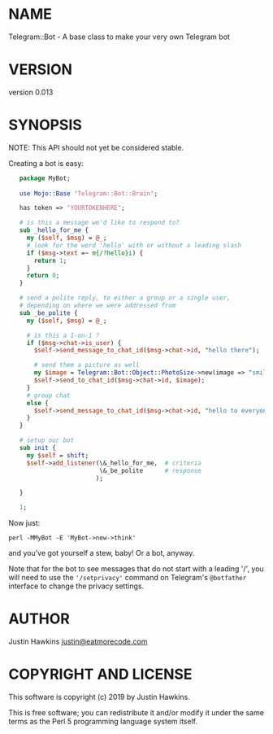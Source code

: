 # NAME

Telegram::Bot - A base class to make your very own Telegram bot

# VERSION

version 0.013

# SYNOPSIS

NOTE: This API should not yet be considered stable.

Creating a bot is easy:

```perl
   package MyBot;
   
   use Mojo::Base 'Telegram::Bot::Brain';

   has token => 'YOURTOKENHERE';

   # is this a message we'd like to respond to?
   sub _hello_for_me {
     my ($self, $msg) = @_;
     # look for the word 'hello' with or without a leading slash
     if ($msg->text =~ m{/?hello}i) {
       return 1;
     }
     return 0;
   }

   # send a polite reply, to either a group or a single user,
   # depending on where we were addressed from
   sub _be_polite {
     my ($self, $msg) = @_;

     # is this a 1-on-1 ?
     if ($msg->chat->is_user) {
       $self->send_message_to_chat_id($msg->chat->id, "hello there");

       # send them a picture as well
       my $image = Telegram::Bot::Object::PhotoSize->new(image => "smile.png");
       $self->send_to_chat_id($msg->chat->id, $image);
     }
     # group chat
     else {
       $self->send_message_to_chat_id($msg->chat->id, "hello to everyone!");
     }
   }

   # setup our bot
   sub init {
     my $self = shift;
     $self->add_listener(\&_hello_for_me,  # criteria
                         \&_be_polite      # response
                        ); 

   }

   1;
```

Now just:

```
perl -MMyBot -E 'MyBot->new->think'
```

and you've got yourself a stew, baby! Or a bot, anyway.

Note that for the bot to see messages that do not start with a leading '/', you will need to use
the `'/setprivacy'` command on Telegram's `@botfather` interface to change the privacy settings.

# AUTHOR

Justin Hawkins <justin@eatmorecode.com>

# COPYRIGHT AND LICENSE

This software is copyright (c) 2019 by Justin Hawkins.

This is free software; you can redistribute it and/or modify it under
the same terms as the Perl 5 programming language system itself.
